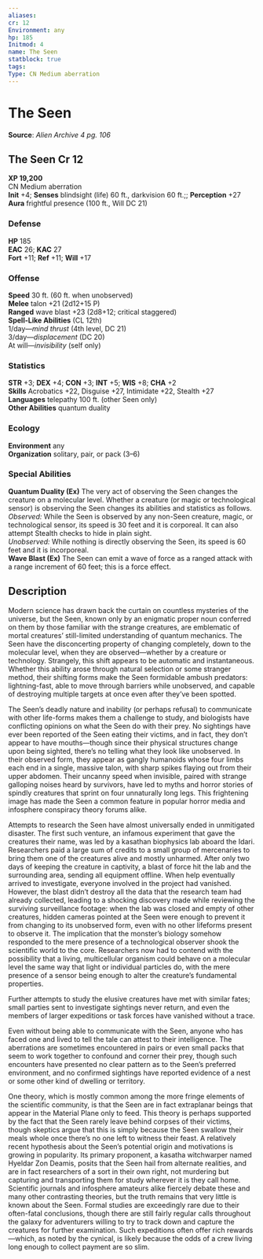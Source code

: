 ```yaml
---
aliases: 
cr: 12
Environment: any
hp: 185
Initmod: 4
name: The Seen
statblock: true
tags: 
Type: CN Medium aberration
---
```


# The Seen

**Source**:  _Alien Archive 4 pg. 106_

## The Seen Cr 12

**XP 19,200**  
CN Medium aberration  
**Init** +4; **Senses** blindsight (life) 60 ft., darkvision 60 ft.;; **Perception** +27  
**Aura** frightful presence (100 ft., Will DC 21)

### Defense

**HP** 185  
**EAC** 26; **KAC** 27  
**Fort** +11; **Ref** +11; **Will** +17  

### Offense

**Speed** 30 ft. (60 ft. when unobserved)  
**Melee** talon +21 (2d12+15 P)  
**Ranged** wave blast +23 (2d8+12; critical staggered)  
**Spell-Like Abilities** (CL 12th)  
1/day—_mind thrust_ (4th level, DC 21)  
3/day—_displacement_ (DC 20)  
At will—_invisibility_ (self only)

### Statistics

**STR** +3; **DEX** +4; **CON** +3; **INT** +5; **WIS** +8; **CHA** +2  
**Skills** Acrobatics +22, Disguise +27, Intimidate +22, Stealth +27  
**Languages** telepathy 100 ft. (other Seen only)  
**Other Abilities** quantum duality

### Ecology

**Environment** any  
**Organization** solitary, pair, or pack (3–6)

### Special Abilities

**Quantum Duality (Ex)** The very act of observing the Seen changes the creature on a molecular level. Whether a creature (or magic or technological sensor) is observing the Seen changes its abilities and statistics as follows.  
_Observed:_ While the Seen is observed by any non-Seen creature, magic, or technological sensor, its speed is 30 feet and it is corporeal. It can also attempt Stealth checks to hide in plain sight.  
_Unobserved:_ While nothing is directly observing the Seen, its speed is 60 feet and it is incorporeal.  
**Wave Blast (Ex)** The Seen can emit a wave of force as a ranged attack with a range increment of 60 feet; this is a force effect.

## Description

Modern science has drawn back the curtain on countless mysteries of the universe, but the Seen, known only by an enigmatic proper noun conferred on them by those familiar with the strange creatures, are emblematic of mortal creatures’ still-limited understanding of quantum mechanics. The Seen have the disconcerting property of changing completely, down to the molecular level, when they are observed—whether by a creature or technology. Strangely, this shift appears to be automatic and instantaneous. Whether this ability arose through natural selection or some stranger method, their shifting forms make the Seen formidable ambush predators: lightning-fast, able to move through barriers while unobserved, and capable of destroying multiple targets at once even after they’ve been spotted.

The Seen’s deadly nature and inability (or perhaps refusal) to communicate with other life-forms makes them a challenge to study, and biologists have conflicting opinions on what the Seen do with their prey. No sightings have ever been reported of the Seen eating their victims, and in fact, they don’t appear to have mouths—though since their physical structures change upon being sighted, there’s no telling what they look like unobserved. In their observed form, they appear as gangly humanoids whose four limbs each end in a single, massive talon, with sharp spikes flaying out from their upper abdomen. Their uncanny speed when invisible, paired with strange galloping noises heard by survivors, have led to myths and horror stories of spindly creatures that sprint on four unnaturally long legs. This frightening image has made the Seen a common feature in popular horror media and infosphere conspiracy theory forums alike.

Attempts to research the Seen have almost universally ended in unmitigated disaster. The first such venture, an infamous experiment that gave the creatures their name, was led by a kasathan biophysics lab aboard the Idari. Researchers paid a large sum of credits to a small group of mercenaries to bring them one of the creatures alive and mostly unharmed. After only two days of keeping the creature in captivity, a blast of force hit the lab and the surrounding area, sending all equipment offline. When help eventually arrived to investigate, everyone involved in the project had vanished. However, the blast didn’t destroy all the data that the research team had already collected, leading to a shocking discovery made while reviewing the surviving surveillance footage: when the lab was closed and empty of other creatures, hidden cameras pointed at the Seen were enough to prevent it from changing to its unobserved form, even with no other lifeforms present to observe it. The implication that the monster’s biology somehow responded to the mere presence of a technological observer shook the scientific world to the core. Researchers now had to contend with the possibility that a living, multicellular organism could behave on a molecular level the same way that light or individual particles do, with the mere presence of a sensor being enough to alter the creature’s fundamental properties.

Further attempts to study the elusive creatures have met with similar fates; small parties sent to investigate sightings never return, and even the members of larger expeditions or task forces have vanished without a trace.

Even without being able to communicate with the Seen, anyone who has faced one and lived to tell the tale can attest to their intelligence. The aberrations are sometimes encountered in pairs or even small packs that seem to work together to confound and corner their prey, though such encounters have presented no clear pattern as to the Seen’s preferred environment, and no confirmed sightings have reported evidence of a nest or some other kind of dwelling or territory.

One theory, which is mostly common among the more fringe elements of the scientific community, is that the Seen are in fact extraplanar beings that appear in the Material Plane only to feed. This theory is perhaps supported by the fact that the Seen rarely leave behind corpses of their victims, though skeptics argue that this is simply because the Seen swallow their meals whole once there’s no one left to witness their feast. A relatively recent hypothesis about the Seen’s potential origin and motivations is growing in popularity. Its primary proponent, a kasatha witchwarper named Hyeldar Zon Deamis, posits that the Seen hail from alternate realities, and are in fact researchers of a sort in their own right, not murdering but capturing and transporting them for study wherever it is they call home. Scientific journals and infosphere amateurs alike fiercely debate these and many other contrasting theories, but the truth remains that very little is known about the Seen. Formal studies are exceedingly rare due to their often-fatal conclusions, though there are still fairly regular calls throughout the galaxy for adventurers willing to try to track down and capture the creatures for further examination. Such expeditions often offer rich rewards—which, as noted by the cynical, is likely because the odds of a crew living long enough to collect payment are so slim.
